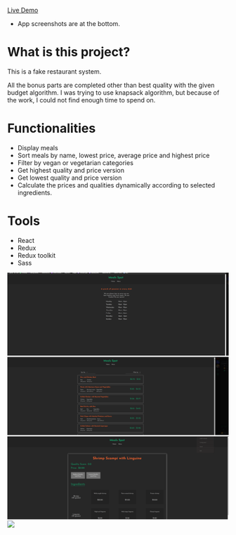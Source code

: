 <a href="https://gunesozdogan.github.io/gunesoktay-ozdogan-otsimo-frontend-task-2023/" name="demo">Live Demo</a>

-   App screenshots are at the bottom.

# What is this project?

This is a fake restaurant system.

All the bonus parts are completed other than best quality with the given budget algorithm. I was trying to use knapsack algorithm, but because of the work, I could not find enough time to spend on.

# Functionalities

-   Display meals
-   Sort meals by name, lowest price, average price and highest price
-   Filter by vegan or vegetarian categories
-   Get highest quality and price version
-   Get lowest quality and price version
-   Calculate the prices and qualities dynamically according to selected ingredients.

# Tools

-   React
-   Redux
-   Redux toolkit
-   Sass

<img src="/src/img/ss1.png">
<img src="/src/img/ss2.png">
<img src="/src/img/ss3.png">
<img src="/src/img/ss4.png">
